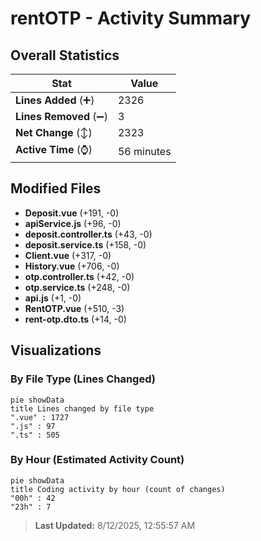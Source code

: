 # rentOTP - Activity Summary 

## Overall Statistics

| Stat                   | Value                                                             |
| ---------------------- | ----------------------------------------------------------------- |
| **Lines Added** (➕)   | 2326                                          |
| **Lines Removed** (➖) | 3                                        |
| **Net Change** (↕)    | 2323                |
| **Active Time** (⌚)   | 56 minutes |


## Modified Files
- **Deposit.vue** (+191, -0)
- **apiService.js** (+96, -0)
- **deposit.controller.ts** (+43, -0)
- **deposit.service.ts** (+158, -0)
- **Client.vue** (+317, -0)
- **History.vue** (+706, -0)
- **otp.controller.ts** (+42, -0)
- **otp.service.ts** (+248, -0)
- **api.js** (+1, -0)
- **RentOTP.vue** (+510, -3)
- **rent-otp.dto.ts** (+14, -0)

## Visualizations

### By File Type (Lines Changed)

```mermaid
pie showData
title Lines changed by file type
".vue" : 1727
".js" : 97
".ts" : 505
```

### By Hour (Estimated Activity Count)

```mermaid
pie showData
title Coding activity by hour (count of changes)
"00h" : 42
"23h" : 7
```


> **Last Updated:** 8/12/2025, 12:55:57 AM